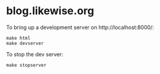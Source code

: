 # blog.likewise.org

To bring up a development server on http://localhost:8000/:

```
make html
make devserver
```

To stop the dev server:

```
make stopserver
```
